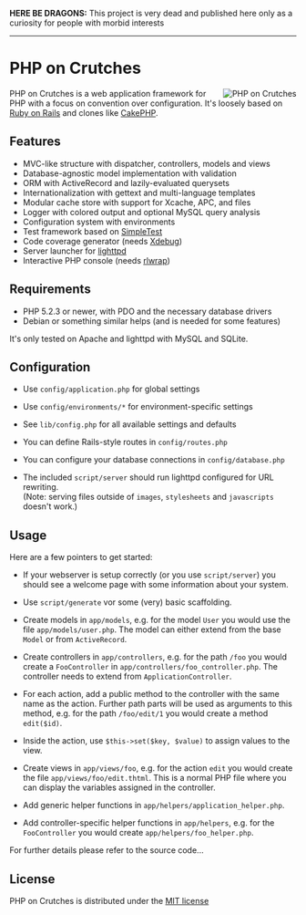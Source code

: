 **HERE BE DRAGONS:** This project is very dead and published here only as a curiosity for people with morbid interests

----

# PHP on Crutches

<img src="http://i.imgur.com/6YOGWTF.png" alt="PHP on Crutches" align="right" />

PHP on Crutches is a web application framework for PHP with a focus on convention over configuration. It's loosely based on [Ruby on Rails](http://www.rubyonrails.org) and clones like [CakePHP](http://www.cakephp.org).

## Features

* MVC-like structure with dispatcher, controllers, models and views
* Database-agnostic model implementation with validation
* ORM with ActiveRecord and lazily-evaluated querysets
* Internationalization with gettext and multi-language templates
* Modular cache store with support for Xcache, APC, and files
* Logger with colored output and optional MySQL query analysis
* Configuration system with environments
* Test framework based on [SimpleTest](http://www.simpletest.org)
* Code coverage generator (needs [Xdebug](http://www.xdebug.org))
* Server launcher for [lighttpd](http://www.lighttpd.net)
* Interactive PHP console (needs [rlwrap](https://github.com/hanslub42/rlwrap))

## Requirements

* PHP 5.2.3 or newer, with PDO and the necessary database drivers
* Debian or something similar helps (and is needed for some features)

It's only tested on Apache and lighttpd with MySQL and SQLite.

## Configuration

* Use `config/application.php` for global settings
* Use `config/environments/*` for environment-specific settings
* See `lib/config.php` for all available settings and defaults

* You can define Rails-style routes in `config/routes.php`
* You can configure your database connections in `config/database.php`

* The included `script/server` should run lighttpd configured for URL rewriting.<br />
  (Note: serving files outside of `images`, `stylesheets` and `javascripts` doesn't work.)

## Usage

Here are a few pointers to get started:

* If your webserver is setup correctly (or you use `script/server`) you should see a welcome page with some information about your system.

* Use `script/generate` vor some (very) basic scaffolding.

* Create models in `app/models`, e.g. for the model `User` you would use the file `app/models/user.php`. The model can either extend from the base `Model` or from `ActiveRecord`.

* Create controllers in `app/controllers`, e.g. for the path `/foo` you would create a `FooController` in `app/controllers/foo_controller.php`. The controller needs to extend from `ApplicationController`.

* For each action, add a public method to the controller with the same name as the action. Further path parts will be used as arguments to this method, e.g. for the path `/foo/edit/1` you would create a method `edit($id)`.

* Inside the action, use `$this->set($key, $value)` to assign values to the view.

* Create views in `app/views/foo`, e.g. for the action `edit` you would create the file `app/views/foo/edit.thtml`. This is a normal PHP file where you can display the variables assigned in the controller.

* Add generic helper functions in `app/helpers/application_helper.php`.

* Add controller-specific helper functions in `app/helpers`, e.g. for the `FooController` you would create `app/helpers/foo_helper.php`.<br />

For further details please refer to the source code...

## License

PHP on Crutches is distributed under the [MIT license](http://dev.diarrhea.ch/svn/php-on-crutches/trunk/COPYING)

